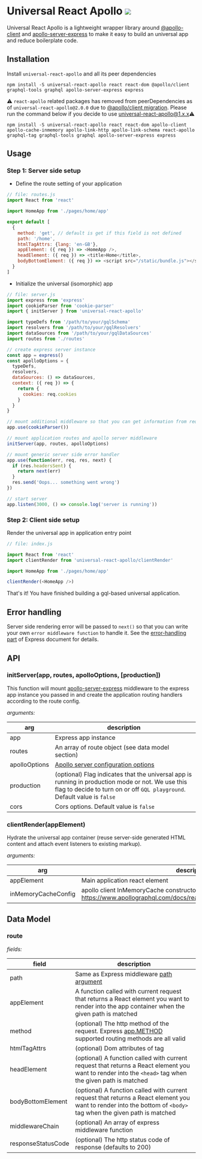 # Universal React Apollo <a href='https://travis-ci.org/jimmy319/universal-react-apollo'><img src='https://travis-ci.org/jimmy319/universal-react-apollo.svg?branch=master' /></a>

Universal React Apollo is a lightweight wrapper library around [@apollo-client](https://github.com/apollographql/apollo-client) and [apollo-server-express](https://github.com/apollographql/apollo-server/tree/master/packages/apollo-server-express) to make it easy to build an universal app and reduce boilerplate code.

## Installation

Install `universal-react-apollo` and all its peer dependencies

```
npm install -S universal-react-apollo react react-dom @apollo/client graphql-tools graphql apollo-server-express express
```

⚠️ `react-apollo` related packages has removed from peerDependencies as of `universal-react-apollo@2.0.0` due to [@apollo/client migration](https://www.apollographql.com/docs/react/migrating/apollo-client-3-migration/#apollo-link-). Please run the command below if you decide to use universal-react-apollo@1.x.x⚠️ 

```
npm install -S universal-react-apollo react react-dom apollo-client apollo-cache-inmemory apollo-link-http apollo-link-schema react-apollo graphql-tag graphql-tools graphql apollo-server-express express
```

## Usage

### Step 1: Server side setup

- Define the route setting of your application

```js
// file: routes.js
import React from 'react'

import HomeApp from './pages/home/app'

export default [
  {
    method: 'get', // default is get if this field is not defined
    path: '/home',
    htmlTagAttrs: {lang: 'en-GB'},
    appElement: ({ req }) => <HomeApp />,
    headElement: ({ req }) => <title>Home</title>,
    bodyBottomElement: ({ req }) => <script src="/static/bundle.js"></script>
  }
]
```

- Initialize the universal (isomorphic) app

```js
// file: server.js
import express from 'express'
import cookieParser from 'cookie-parser'
import { initServer } from 'universal-react-apollo'

import typeDefs from '/path/to/your/gqlSchema'
import resolvers from '/path/to/your/gqlResolvers'
import dataSources from '/path/to/your/gqlDataSources'
import routes from './routes'

// create express server instance
const app = express()
const apolloOptions = {
  typeDefs,
  resolvers,
  dataSources: () => dataSources,
  context: ({ req }) => {
    return {
      cookies: req.cookies
    }
  }
}

// mount additional middleware so that you can get information from request context
app.use(cookieParser())

// mount application routes and apollo server middleware
initServer(app, routes, apolloOptions)

// mount generic server side error handler
app.use(function(err, req, res, next) {
  if (res.headersSent) {
    return next(err)
  }
  res.send('Oops... something went wrong')
})

// start server
app.listen(3000, () => console.log('server is running'))

```

### Step 2: Client side setup

Render the universal app in application entry point

```js
// file: index.js

import React from 'react'
import clientRender from 'universal-react-apollo/clientRender'

import HomeApp from './pages/home/app'

clientRender(<HomeApp />)
```

That's it! You have finished building a gql-based universal application.

## Error handling

Server side rendering error will be passed to `next()` so that you can write your own `error middleware function` to handle it. See the [error-handling part](https://expressjs.com/en/guide/error-handling.html) of Express document for details.

## API

### initServer(app, routes, apolloOptions, [production])

This function will mount [apollo-server-express](https://github.com/apollographql/apollo-server/tree/master/packages/apollo-server-express) middleware to the express app instance you passed in and create the application routing handlers according to the route config.

*arguments:*

|      arg      |                                                                        description                                                                                             |
| ------------- | ------------------------------------------------------------------------------------------------------------------------------------------------------------------------------ |
| app           | Express app instance                                                                                                                                                           |
| routes        | An array of route object (see data model section)                                                                                                                              | 
| apolloOptions | [Apollo server configuration options](https://www.apollographql.com/docs/apollo-server/api/apollo-server/#parameters)                                                          |
| production    | (optional) Flag indicates that the universal app is running in production mode or not. We use this flag to decide to turn on or off `GQL playground`. Default value is `false` |
| cors          | Cors options. Default value is `false`                                                                                                                                         |

### clientRender(appElement)

Hydrate the universal app container (reuse server-side generated HTML content and attach event listeners to existing markup).

*arguments:*

|     arg                |                                                      description                                                                                                    |
| ---------------------- | ------------------------------------------------------------------------------------------------------------------------------------------------------------------- |
| appElement             | Main application react element                                                                                                                                      |
| inMemoryCacheConfig    | apollo client InMemoryCache constructor config object (available options: https://www.apollographql.com/docs/react/advanced/caching/#configuration)                 |

## Data Model

### route

*fields:*

|         field      |                                                    description                                                                                                      |
| ------------------ | ------------------------------------------------------------------------------------------------------------------------------------------------------------------- |
| path               | Same as Express middleware [path argument](https://expressjs.com/en/api.html#path-examples)                                                                         | 
| appElement         | A function called with current request that returns a React element you want to render into the app container when the given path is matched                                                                              |
| method             | (optional) The http method of the request. Express [app.METHOD](https://expressjs.com/en/api.html#app.METHOD) supported routing methods are all valid               |
| htmlTagAttrs       | (optional) Dom attributes of <Html> tag                                                                                                                             |
| headElement        | (optional) A function called with current request that returns a React element you want to render into the `<head>` tag when the given path is matched              |
| bodyBottomElement  | (optional) A function called with current request that returns a React element you want to render into the bottom of `<body>` tag when the given path is matched    |
| middlewareChain    | (optional) An array of express middleware function                                                                                                                  |
| responseStatusCode | (optional) The http status code of response (defaults to 200)                                                                                                       |
